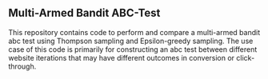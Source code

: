 ## Multi-Armed Bandit ABC-Test

This repository contains code to perform and compare a multi-armed bandit abc test using Thompson sampling and Epsilon-greedy sampling.  The use case of this code is primarily for constructing an abc test between different website iterations that may have different outcomes in conversion or click-through.
